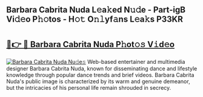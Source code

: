 ## Barbara Cabrita Nuda L𝚎a𝚔ed N𝚞𝚍e - Part-igB Vi𝚍𝚎o P𝚑𝚘tos - H𝚘𝚝 O𝚗𝚕yf𝚊ns L𝚎a𝚔s P33KR

# <h2><a href="http://kf15ms.oniu.top/?m=Barbara+Cabrita+Nuda">🔗👉 🔴 Barbara Cabrita Nuda P𝚑ot𝚘𝚜 V𝚒d𝚎o</a></h2>

[![Barbara Cabrita Nuda Nu𝚍e𝚜](https://i.imgur.com/0qMVB7G.gif)](http://kf15ms.oniu.top/?m=Barbara+Cabrita+Nuda)
Web-based entertainer and multimedia designer Barbara Cabrita Nuda, known for disseminating dance and lifestyle knowledge through popular dance trends and brief videos. Barbara Cabrita Nuda's public image is characterized by its warm and genuine demeanor, but the intricacies of his personal life remain shrouded in secrecy.  
